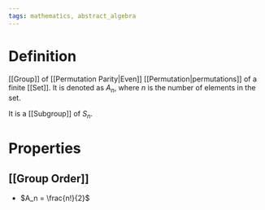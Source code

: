 ```yaml
---
tags: mathematics, abstract_algebra
---
```


# Definition

[[Group]] of [[Permutation Parity|Even]] [[Permutation|permutations]] of a finite [[Set]]. It is denoted as $A_n$, where $n$ is the number of elements in the set.

It is a [[Subgroup]] of $S_n$.

# Properties

## [[Group Order]]
- $A_n = \frac{n!}{2}$